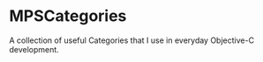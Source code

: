 MPSCategories
=============

A collection of useful Categories that I use in everyday Objective-C development.
